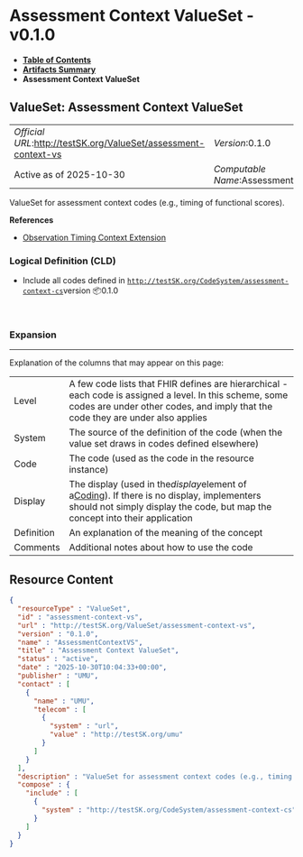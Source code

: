 # Assessment Context ValueSet - v0.1.0

* [**Table of Contents**](toc.md)
* [**Artifacts Summary**](artifacts.md)
* **Assessment Context ValueSet**

## ValueSet: Assessment Context ValueSet 

| | |
| :--- | :--- |
| *Official URL*:http://testSK.org/ValueSet/assessment-context-vs | *Version*:0.1.0 |
| Active as of 2025-10-30 | *Computable Name*:AssessmentContextVS |

 
ValueSet for assessment context codes (e.g., timing of functional scores). 

 **References** 

* [Observation Timing Context Extension](StructureDefinition-observation-timing-context-ext.md)

### Logical Definition (CLD)

* Include all codes defined in [`http://testSK.org/CodeSystem/assessment-context-cs`](CodeSystem-assessment-context-cs.md)version 📦0.1.0

 

### Expansion

-------

 Explanation of the columns that may appear on this page: 

| | |
| :--- | :--- |
| Level | A few code lists that FHIR defines are hierarchical - each code is assigned a level. In this scheme, some codes are under other codes, and imply that the code they are under also applies |
| System | The source of the definition of the code (when the value set draws in codes defined elsewhere) |
| Code | The code (used as the code in the resource instance) |
| Display | The display (used in the*display*element of a[Coding](http://hl7.org/fhir/R5/datatypes.html#Coding)). If there is no display, implementers should not simply display the code, but map the concept into their application |
| Definition | An explanation of the meaning of the concept |
| Comments | Additional notes about how to use the code |



## Resource Content

```json
{
  "resourceType" : "ValueSet",
  "id" : "assessment-context-vs",
  "url" : "http://testSK.org/ValueSet/assessment-context-vs",
  "version" : "0.1.0",
  "name" : "AssessmentContextVS",
  "title" : "Assessment Context ValueSet",
  "status" : "active",
  "date" : "2025-10-30T10:04:33+00:00",
  "publisher" : "UMU",
  "contact" : [
    {
      "name" : "UMU",
      "telecom" : [
        {
          "system" : "url",
          "value" : "http://testSK.org/umu"
        }
      ]
    }
  ],
  "description" : "ValueSet for assessment context codes (e.g., timing of functional scores).",
  "compose" : {
    "include" : [
      {
        "system" : "http://testSK.org/CodeSystem/assessment-context-cs"
      }
    ]
  }
}

```
